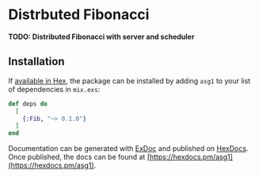 # Distrbuted Fibonacci

**TODO: Distributed Fibonacci with server and scheduler**

## Installation

If [available in Hex](https://hex.pm/docs/publish), the package can be installed
by adding `asg1` to your list of dependencies in `mix.exs`:

```elixir
def deps do
  [
    {:Fib, "~> 0.1.0"}
  ]
end
```

Documentation can be generated with [ExDoc](https://github.com/elixir-lang/ex_doc)
and published on [HexDocs](https://hexdocs.pm). Once published, the docs can
be found at [https://hexdocs.pm/asg1](https://hexdocs.pm/asg1).

